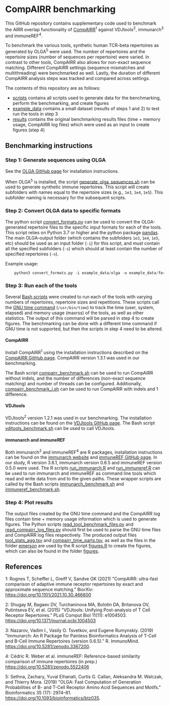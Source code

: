 # CompAIRR benchmarking

This GitHub repository contains supplementary code used to benchmark the AIRR overlap functionality of [CompAIRR](https://github.com/uio-bmi/compairr)<sup>1</sup>
against VDJtools<sup>2</sup>, immunarch<sup>3</sup> and immuneREF<sup>4</sup>.

To benchmark the various tools, synthetic human TCR-beta repertoires as generated by OLGA<sup>5</sup> were used. 
The number of repertoires and the repertoire sizes (number of sequences per repertoire) were varied. 
In contrast to other tools, CompAIRR also allows for non-exact sequence matching. Different CompAIRR settings (sequence mismatches and multithreading) were benchmarked as well. 
Lastly, the duration of different CompAIRR analysis steps was tracked and compared across settings.  


The contents of this repository are as follows:
- [scripts](scripts) contains all scripts used to generate data for the benchmarking, perform the benchmarking, and create figures
- [example_data](example_data) contains a small dataset (results of steps 1 and 2) to test run the tools in step 3
- [results](results) contains the original benchmarking results files (time + memory usage, CompAIRR log files) which were used as an input to create figures (step 4)


## Benchmarking instructions

### Step 1: Generate sequences using OLGA

See the [OLGA GitHub page](https://github.com/statbiophys/OLGA) for installation instructions. 

When OLGA<sup>5</sup> is installed, the script [generate_olga_sequences.sh](scripts/data_generation/generate_olga_sequences.sh) can be used to generate
synthetic immune repertoires. This script will create subfolders with names equal to the repertoire sizes (e.g., `1e3`, `1e4`, `1e5`).
This subfolder naming is necessary for the subsequent scripts. 


### Step 2: Convert OLGA data to specific formats

The python script [convert_formats.py](scripts/data_generation/convert_formats.py) can be used to convert the OLGA-generated repertoire files to the specific 
input formats for each of the tools. This script relies on Python 3.7 or higher and the python package [pandas](https://pandas.pydata.org/docs/getting_started/install.html). 
The main OLGA-output folder (which contains the subfolders `1e3`, `1e4`, `1e5`, etc) should be used as an input folder (`-i`) for this script, and must contain all the specified subfolders (`-s`) which should at least contain the number of specified repertoires (`-n`). 

Example usage:

``` python
    python3 convert_formats.py -i example_data/olga -o example_data/formatted -f compairr vdjtools immunarch immuneref -n 10 100 -s 1e2
```

### Step 3: Run each of the tools 

Several [Bash scripts](scripts/benchmarking) were created to run each of the tools with varying numbers of repertoires, repertoire sizes and repetitions. 
These scripts call the [GNU time command](https://www.gnu.org/software/time/) (`/usr/bin/time`) to track the time (user, system, elapsed) and memory usage (maxrss) of the tools, as well as other statistics. 
The output of this command will be parsed in step 4 to create figures.
The benchmarking can be done with a different time command if GNU time is not supported, but then the scripts in step 4 need to be altered.


#### CompAIRR

Install CompAIRR<sup>1</sup> using the installation instructions described on the [CompAIRR GitHub page](https://github.com/uio-bmi/compairr).
CompAIRR version 1.3.1 was used in our benchmarking. 

The Bash script [compairr_benchmark.sh](scripts/benchmarking/compairr_benchmark.sh) can be used to run CompAIRR without indels, and the number of differences (non-exact sequence matching) and number of threads can be configured. 
Additionally, [compairr_benchmark_i.sh](scripts/benchmarking/compairr_benchmark_i.sh) can be used to run CompAIRR with indels and 1 difference. 

#### VDJtools

VDJtools<sup>2</sup> version 1.2.1 was used in our benchmarking. The installation instructions can be found on the [VDJtools GitHub page](https://github.com/mikessh/vdjtools).
The Bash script [vdjtools_benchmark.sh](scripts/benchmarking/vdjtools_benchmark.sh) can be used to call VDJtools. 

#### immunarch and immuneREF

Both immunarch<sup>3</sup> and immuneREF<sup>4</sup> are R packages, installation instructions can be found on the [immunarch website](https://immunarch.com) and [immuneREF GitHub page](https://github.com/GreiffLab/immuneREF).
In our study, R version 3.6.1, immunarch version 0.6.5 and immuneREF version 0.5.0 were used. 
The R scripts [run_immunarch.R](scripts/benchmarking/run_immunarch.R) and [run_immuneref.R](scripts/benchmarking/run_immuneref.R) can be used to run immunarch and immuneREF as 
command line tools which read and write data from and to the given paths. These wrapper scripts are called by the Bash scripts [immunarch_benchmark.sh](scripts/benchmarking/immunarch_benchmark.sh) and [immuneref_benchmark.sh](scripts/benchmarking/immuneref_benchmark.sh). 

### Step 4: Plot results

The output files created by the GNU time command and the CompAIRR log files contain time + memory usage information which is used to generate figures.
The Python scripts [read_tool_benchmark_files.py](scripts/figures/read_tool_benchmark_files.py) and [read_compairr_log_files.py](scripts/figures/read_compairr_log_files.py)
should first be used to parse the GNU time files and CompAIRR log files respectively. 
The produced output files [tool_stats_agg.tsv](results/aggregated_results/tool_stats_agg.tsv) and [compairr_time_parts.tsv](results/aggregated_results/compairr_time_parts.tsv),
as well as the files in the folder [emerson](results/emerson) are used by the R script [figures.R](scripts/figures/figures.R) to create the figures, which can also
be found in the folder [figures](results/figures).


## References

1: Rognes T, Scheffer L, Greiff V, Sandve GK (2021) "CompAIRR: ultra-fast comparison of adaptive immune receptor repertoires by exact and approximate sequence matching." BiorXiv: https://doi.org/10.1101/2021.10.30.466600

2: Shugay M, Bagaev DV, Turchaninova MA, Bolotin DA, Britanova OV, Putintseva EV, et al. (2015) "VDJtools: Unifying Post-analysis of T Cell Receptor Repertoires." PLoS Comput Biol 11(11): e1004503. https://doi.org/10.1371/journal.pcbi.1004503

3: Nazarov, Vadim I., Vasily O. Tsvetkov, and Eugene Rumynskiy. (2019) "Immunarch: An R Package for Painless Bioinformatics Analysis of T-Cell and B-Cell Immune Repertoires (version 0.6.5)." R. ImmunoMind. https://doi.org/10.5281/zenodo.3367200.

4: Cédric R. Weber et al. immuneREF: Reference-based similarity comparison of immune repertoires (in prep.) https://doi.org/10.5281/zenodo.5522406

5: Sethna, Zachary, Yuval Elhanati, Curtis G. Callan, Aleksandra M. Walczak, and Thierry Mora. (2019) "OLGA: Fast Computation of Generation Probabilities of B- and T-Cell Receptor Amino Acid Sequences and Motifs." Bioinformatics 35 (17): 2974–81. https://doi.org/10.1093/bioinformatics/btz035.

